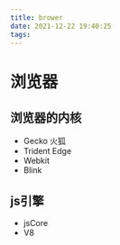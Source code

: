 ```yaml
---
title: brower
date: 2021-12-22 19:40:25
tags:
---
```

# 浏览器

## 浏览器的内核

- Gecko 火狐
- Trident Edge
- Webkit
- Blink

## js引擎

- jsCore
- V8